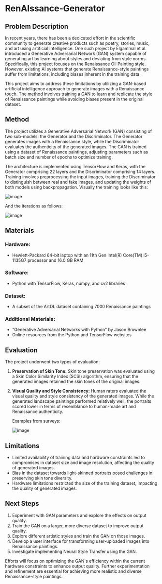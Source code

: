 # RenAIssance-Generator

## Problem Description

In recent years, there has been a dedicated effort in the scientific community to generate creative products such as poetry, stories, music, and art using artificial intelligence. One such project by Elgammal et al. introduced a Generative Adversarial Network (GAN) system capable of generating art by learning about styles and deviating from style norms. Specifically, this project focuses on the Renaissance Oil Painting style. However, existing AI systems that generate Renaissance-style paintings suffer from limitations, including biases inherent in the training data.

This project aims to address these limitations by utilizing a GAN-based artificial intelligence approach to generate images with a Renaissance touch. The method involves training a GAN to learn and replicate the style of Renaissance paintings while avoiding biases present in the original dataset.

## Method

The project utilizes a Generative Adversarial Network (GAN) consisting of two sub-models: the Generator and the Discriminator. The Generator generates images with a Renaissance style, while the Discriminator evaluates the authenticity of the generated images. The GAN is trained using a dataset of Renaissance paintings, adjusting parameters such as batch size and number of epochs to optimize training.

The architecture is implemented using TensorFlow and Keras, with the Generator comprising 22 layers and the Discriminator comprising 14 layers. Training involves preprocessing the input images, training the Discriminator to distinguish between real and fake images, and updating the weights of both models using backpropagation. Visually the training looks like this:

![image](https://github.com/FierceWeirdo/RenAIssance-Generator/assets/77613181/56e522e8-c208-45c9-9921-7964147f4045)

And the iterations as follows:

![image](https://github.com/FierceWeirdo/RenAIssance-Generator/assets/77613181/09498f5e-bf38-4957-895d-6cef399f036c)


## Materials

### Hardware:
- Hewlett-Packard 64-bit laptop with an 11th Gen Intel(R) Core(TM) i5-1135G7 processor and 16.0 GB RAM

### Software:
- Python with TensorFlow, Keras, numpy, and cv2 libraries

### Dataset:
- A subset of the ArtDL dataset containing 7000 Renaissance paintings

### Additional Materials:
- "Generative Adversarial Networks with Python" by Jason Brownlee
- Online resources from the Python and TensorFlow websites

## Evaluation

The project underwent two types of evaluation:

1. **Preservation of Skin Tone:** Skin tone preservation was evaluated using a Skin Color Similarity Index (SCSI) algorithm, ensuring that the generated images retained the skin tones of the original images.

2. **Visual Quality and Style Consistency:** Human raters evaluated the visual quality and style consistency of the generated images. While the generated landscape paintings performed relatively well, the portraits scored lower in terms of resemblance to human-made art and Renaissance authenticity.

   Examples from surveys:

   ![image](https://github.com/FierceWeirdo/RenAIssance-Generator/assets/77613181/4538b08e-e270-4fa7-a6e2-1d87706a9577)


## Limitations

- Limited availability of training data and hardware constraints led to compromises in dataset size and image resolution, affecting the quality of generated images.
- Bias in the dataset towards light-skinned portraits posed challenges in preserving skin tone diversity.
- Hardware limitations restricted the size of the training dataset, impacting the quality of generated images.

## Next Steps

1. Experiment with GAN parameters and explore the effects on output quality.
2. Train the GAN on a larger, more diverse dataset to improve output quality.
3. Explore different artistic styles and train the GAN on those images.
4. Develop a user interface for transforming user-uploaded images into Renaissance paintings.
5. Investigate implementing Neural Style Transfer using the GAN.

Efforts will focus on optimizing the GAN's efficiency within the current hardware constraints to enhance output quality. Further experimentation and refinement are essential for achieving more realistic and diverse Renaissance-style paintings.
